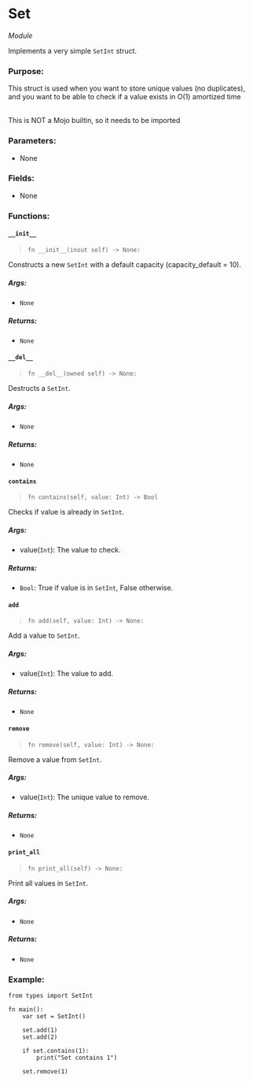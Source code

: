 # Set

_Module_

Implements a very simple `SetInt` struct.

### Purpose:

This struct is used when you want to store unique values (no duplicates), and you want to be able to check if a value exists in O(1) amortized time

<br>
This is NOT a Mojo builtin, so it needs to be imported
<br>

### **Parameters:**

-   None

### **Fields:**

-   None

### **Functions:**

#### `__init__`

> `fn __init__(inout self) -> None:`

Constructs a new `SetInt` with a default capacity (capacity_default = 10).

##### **Args:**

-   `None`

##### **Returns:**

-   `None`

#### `__del__`

> `fn __del__(owned self) -> None:`

Destructs a `SetInt`.

##### **Args:**

-   `None`

##### **Returns:**

-   `None`

#### `contains`

> `fn contains(self, value: Int) -> Bool`

Checks if value is already in `SetInt`.

##### **Args:**

-   value(`Int`): The value to check.

##### **Returns:**

-   `Bool`: True if value is in `SetInt`, False otherwise.

#### `add`

> `fn add(self, value: Int) -> None:`

Add a value to `SetInt`.

##### **Args:**

-   value(`Int`): The value to add.

##### **Returns:**

-   `None`

#### `remove`

> `fn remove(self, value: Int) -> None:`

Remove a value from `SetInt`.

##### **Args:**

-   value(`Int`): The unique value to remove.

##### **Returns:**

-   `None`

#### `print_all`

> `fn print_all(self) -> None:`

Print all values in `SetInt`.

##### **Args:**

-   `None`

##### **Returns:**

-   `None`

### **Example:**

```mojo
from types import SetInt

fn main():
    var set = SetInt()

    set.add(1)
    set.add(2)

    if set.contains(1):
        print("Set contains 1")

    set.remove(1)
```

